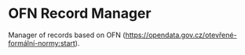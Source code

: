 # OFN Record Manager

Manager of records based on OFN (https://opendata.gov.cz/otevřené-formální-normy:start).
